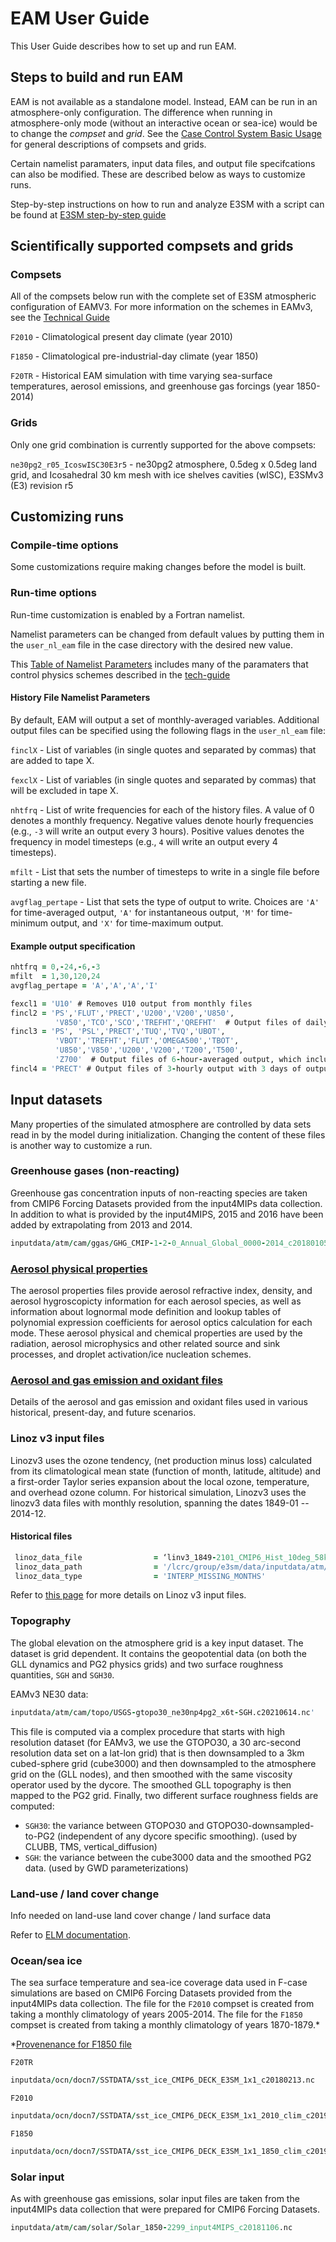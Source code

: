 
# EAM User Guide

This User Guide describes how to set up and run EAM.

## Steps to build and run EAM

EAM is not available as a standalone model.  Instead, EAM can be run in an atmosphere-only configuration.
The difference when running in atmosphere-only mode (without an interactive ocean or sea-ice) would be to
change the *compset* and *grid*.
See the
[Case Control System Basic Usage](https://esmci.github.io/cime/versions/master/html/users_guide/index.html#case-control-system-part-1-basic-usage) for general descriptions of compsets and grids.

Certain namelist paramaters, input data files, and output file specifcations can also be modified.
These are described below as ways to customize runs.

Step-by-step instructions on how to run and analyze E3SM with a script can be found at
[E3SM step-by-step guide](https://docs.e3sm.org/running-e3sm-guide/)

## Scientifically supported compsets and grids

### Compsets

All of the compsets below run with the complete set of E3SM atmospheric configuration of EAMV3. For more information on the schemes in EAMv3, see the [Technical Guide](../tech-guide/index.md)

`F2010` - Climatological present day climate (year 2010)

`F1850` - Climatological pre-industrial-day climate (year 1850)

`F20TR` - Historical EAM simulation with time varying sea-surface temperatures, aerosol emissions, and greenhouse gas forcings (year 1850-2014)

### Grids

Only one grid combination is currently supported for the above compsets:

`ne30pg2_r05_IcoswISC30E3r5` - ne30pg2 atmosphere, 0.5deg x 0.5deg land grid, and Icosahedral 30 km mesh with ice shelves cavities (wISC), E3SMv3 (E3) revision r5

## Customizing runs

### Compile-time options

Some customizations require making changes before the model is built.

### Run-time options

Run-time customization is enabled by a Fortran namelist.

Namelist parameters can be changed from default values by putting them in the `user_nl_eam` file in the case directory
with the desired new value.

This [Table of Namelist Parameters](namelist_parameters.md) includes many of the paramaters that control
physics schemes described in the [tech-guide](../tech-guide/index.md)

#### History File Namelist Parameters

By default, EAM will output a set of monthly-averaged variables. Additional output files can be specified using the following flags in the `user_nl_eam` file:

`finclX` - List of variables (in single quotes and separated by commas) that are added to tape X.

`fexclX` - List of variables (in single quotes and separated by commas) that will be excluded in tape X.

`nhtfrq` - List of write frequencies for each of the history files. A value of 0 denotes a monthly frequency. Negative values denote hourly frequencies (e.g., `-3` will write an output every 3 hours). Positive values denotes the frequency in model timesteps (e.g., `4` will write an output every 4 timesteps).

`mfilt` - List that sets the number of timesteps to write in a single file before starting a new file.

`avgflag_pertape` - List that sets the type of output to write. Choices are `'A'` for time-averaged output, `'A'` for instantaneous output, `'M'` for time-minimum output, and `'X'` for time-maximum output.

#### Example output specification

```fortran
nhtfrq = 0,-24,-6,-3
mfilt  = 1,30,120,24
avgflag_pertape = 'A','A','A','I'

fexcl1 = 'U10' # Removes U10 output from monthly files
fincl2 = 'PS','FLUT','PRECT','U200','V200','U850',
          'V850','TCO','SCO','TREFHT','QREFHT'  # Output files of daily-averaged output, which includes 30 days of output in each file
fincl3 = 'PS', 'PSL','PRECT','TUQ','TVQ','UBOT',
          'VBOT','TREFHT','FLUT','OMEGA500','TBOT',
          'U850','V850','U200','V200','T200','T500',
          'Z700'  # Output files of 6-hour-averaged output, which includes 30 days of output in each file
fincl4 = 'PRECT' # Output files of 3-hourly output with 3 days of output in every file
```

## Input datasets

Many properties of the simulated atmosphere are controlled by data sets read in by the model during initialization.
Changing the content of these files is another way to customize a run.

### Greenhouse gases (non-reacting)

Greenhouse gas concentration inputs of non-reacting species are taken from CMIP6 Forcing Datasets provided from the input4MIPs data collection. In addition to what is provided by the input4MIPS, 2015 and 2016 have been added by extrapolating from 2013 and 2014.

```fortran
inputdata/atm/cam/ggas/GHG_CMIP-1-2-0_Annual_Global_0000-2014_c20180105.nc
```

### [Aerosol physical properties](aerosol_phys_prop.md)

The aerosol properties files provide aerosol refractive index, density, and aerosol hygroscopicty information for
each aerosol species, as well as information about lognormal mode definition and lookup tables of polynomial
expression coefficients for aerosol optics calculation for each mode. These aerosol physical and chemical properties
are used by the radiation, aerosol microphysics and other related source and sink processes, and droplet
activation/ice nucleation schemes.

### [Aerosol and gas emission and oxidant files](emission_oxidant_files.md)

Details of the aerosol and gas emission and oxidant files used in various historical, present-day, and future scenarios.

### Linoz v3 input files

Linozv3 uses the ozone tendency, (net production minus loss) calculated from its climatological mean state (function of month, latitude, altitude) and a first-order Taylor series expansion about the local ozone, temperature, and overhead ozone column. For historical simulation, Linozv3 uses the linozv3 data files with monthly resolution, spanning the dates 1849-01 -- 2014-12.

#### Historical files

```fortran
 linoz_data_file                = ‘linv3_1849-2101_CMIP6_Hist_10deg_58km_c20231207.nc’
 linoz_data_path                = '/lcrc/group/e3sm/data/inputdata/atm/cam/chem/trop_mozart/ub'
 linoz_data_type                = 'INTERP_MISSING_MONTHS'
```

Refer to [this page](https://acme-climate.atlassian.net/wiki/spaces/DOC/pages/3764486280/Production+of+the+Linoz+v3+data) for more details on Linoz v3 input files.

### Topography

The global elevation on the atmosphere grid is a key input dataset.  The dataset is grid dependent. It contains the geopotential data (on both the GLL dynamics and PG2 physics grids) and two surface roughness quantities, `SGH` and `SGH30`.

EAMv3 NE30 data:

```fortran
inputdata/atm/cam/topo/USGS-gtopo30_ne30np4pg2_x6t-SGH.c20210614.nc'
```

This file is computed via a complex procedure that starts with high resolution dataset (for EAMv3, we use the GTOPO30, a 30 arc-second resolution data set on a lat-lon grid) that is then downsampled to a 3km cubed-sphere grid (cube3000) and then downsampled to the atmosphere  grid on the (GLL nodes), and then smoothed with the same viscosity operator used by the dycore. The smoothed GLL topography is then mapped to the PG2 grid. Finally, two different surface roughness fields are computed:

- `SGH30`: the variance between GTOPO30 and GTOPO30-downsampled-to-PG2 (independent of any dycore specific smoothing).     (used by CLUBB, TMS, vertical_diffusion)
- `SGH`:  the variance between the cube3000 data and the smoothed PG2 data.  (used by GWD parameterizations)

### Land-use / land cover change

Info needed on land-use land cover change / land surface data

Refer to [ELM documentation](https://docs.e3sm.org/E3SM/ELM/).

### Ocean/sea ice

The sea surface temperature and sea-ice coverage data used in F-case simulations are based on CMIP6 Forcing Datasets provided from the input4MIPs data collection. The file for the `F2010` compset is created from taking a monthly climatology of years 2005-2014. The file for the `F1850` compset is created from taking a monthly climatology of years 1870-1879.*

*[Provenenance for F1850 file](https://acme-climate.atlassian.net/wiki/spaces/ATM/pages/201525378/Provenance+for+CMIP6+DECK+SST+Sea-Ice+input+data+for+E3SM)

`F20TR`

```fortran
inputdata/ocn/docn7/SSTDATA/sst_ice_CMIP6_DECK_E3SM_1x1_c20180213.nc
```

`F2010`

```fortran
inputdata/ocn/docn7/SSTDATA/sst_ice_CMIP6_DECK_E3SM_1x1_2010_clim_c20190821.nc 
```

`F1850`

```fortran
inputdata/ocn/docn7/SSTDATA/sst_ice_CMIP6_DECK_E3SM_1x1_1850_clim_c20190125.nc
```

### Solar input

As with greenhouse gas emissions, solar input files are taken from the input4MIPs data collection that were prepared for CMIP6 Forcing Datasets.

```fortran
inputdata/atm/cam/solar/Solar_1850-2299_input4MIPS_c20181106.nc
```

